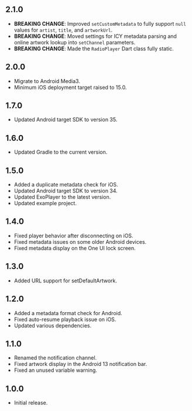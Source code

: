 ## 2.1.0

* **BREAKING CHANGE**: Improved `setCustomMetadata` to fully support `null` values for `artist`, `title`, and `artworkUrl`.
* **BREAKING CHANGE**: Moved settings for ICY metadata parsing and online artwork lookup into `setChannel` parameters.
* **BREAKING CHANGE**: Made the `RadioPlayer` Dart class fully static.

## 2.0.0

* Migrate to Android Media3.
* Minimum iOS deployment target raised to 15.0.

## 1.7.0

* Updated Android target SDK to version 35.

## 1.6.0

* Updated Gradle to the current version.

## 1.5.0

* Added a duplicate metadata check for iOS.
* Updated Android target SDK to version 34.
* Updated ExoPlayer to the latest version.
* Updated example project.

## 1.4.0

* Fixed player behavior after disconnecting on iOS.
* Fixed metadata issues on some older Android devices.
* Fixed metadata display on the One UI lock screen.

## 1.3.0

* Added URL support for setDefaultArtwork.

## 1.2.0

* Added a metadata format check for Android.
* Fixed auto-resume playback issue on iOS.
* Updated various dependencies.

## 1.1.0

* Renamed the notification channel.
* Fixed artwork display in the Android 13 notification bar.
* Fixed an unused variable warning.

## 1.0.0

* Initial release.